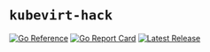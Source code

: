 # `kubevirt-hack`

[![Go Reference](https://pkg.go.dev/badge/github.com/inaccel/kubevirt-hack.svg)](https://pkg.go.dev/github.com/inaccel/kubevirt-hack)
[![Go Report Card](https://goreportcard.com/badge/github.com/inaccel/kubevirt-hack)](https://goreportcard.com/report/github.com/inaccel/kubevirt-hack)
[![Latest Release](https://img.shields.io/github/release/inaccel/kubevirt-hack.svg)](https://github.com/inaccel/kubevirt-hack/releases/latest)
